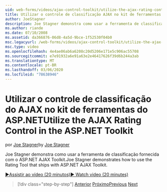 ```yaml
---
uid: web-forms/videos/ajax-control-toolkit/utilize-the-ajax-rating-control-in-the-aspnet-toolkit
title: Utilizar o controle de classificação AJAX no kit de ferramentas do ASP.NET | Microsoft Docs
author: JoeStagner
description: Joe Stagner demonstra como usar a ferramenta de classificação fornecida com o ASP.NET AJAX Toolkit.
ms.author: riande
ms.date: 07/10/2008
ms.assetid: da366876-06d8-4a5d-9bce-1f52530f04b0
msc.legacyurl: /web-forms/videos/ajax-control-toolkit/utilize-the-ajax-rating-control-in-the-aspnet-toolkit
msc.type: video
ms.openlocfilehash: 4e4ae06ab6a6208c20d5206e171e5c906ac55708
ms.sourcegitcommit: e7e91932a6e91a63e2e46417626f39d6b244a3ab
ms.translationtype: MT
ms.contentlocale: pt-BR
ms.lasthandoff: 03/06/2020
ms.locfileid: "78638946"
---
```

# <a name="utilize-the-ajax-rating-control-in-the-aspnet-toolkit"></a><span data-ttu-id="40d2e-103">Utilizar o controle de classificação do AJAX no kit de ferramentas do ASP.NET</span><span class="sxs-lookup"><span data-stu-id="40d2e-103">Utilize the AJAX Rating Control in the ASP.NET Toolkit</span></span>

<span data-ttu-id="40d2e-104">por [Joe Stagner](https://github.com/JoeStagner)</span><span class="sxs-lookup"><span data-stu-id="40d2e-104">by [Joe Stagner](https://github.com/JoeStagner)</span></span>

<span data-ttu-id="40d2e-105">Joe Stagner demonstra como usar a ferramenta de classificação fornecida com o ASP.NET AJAX Toolkit.</span><span class="sxs-lookup"><span data-stu-id="40d2e-105">Joe Stagner demonstrates how to use the Rating Tool that ships with ASP.NET AJAX Toolkit.</span></span>

[<span data-ttu-id="40d2e-106">&#9654;Assistir ao vídeo (20 minutos)</span><span class="sxs-lookup"><span data-stu-id="40d2e-106">&#9654; Watch video (20 minutes)</span></span>](https://channel9.msdn.com/Blogs/ASP-NET-Site-Videos/utilize-the-ajax-rating-control-in-the-aspnet-toolkit)

> [!div class="step-by-step"]
> <span data-ttu-id="40d2e-107">[Anterior](how-do-i-the-ajax-toolkit-reorder-control.md)
> [Próximo](control-extenders.md)</span><span class="sxs-lookup"><span data-stu-id="40d2e-107">[Previous](how-do-i-the-ajax-toolkit-reorder-control.md)
[Next](control-extenders.md)</span></span>
